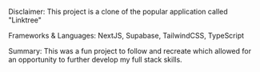 Disclaimer: This project is a clone of the popular application called "Linktree"

Frameworks & Languages: NextJS, Supabase, TailwindCSS, TypeScript

Summary: This was a fun project to follow and recreate which allowed for an opportunity to further develop my full stack skills.
